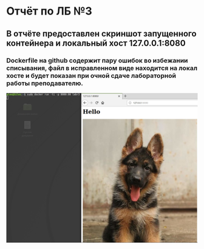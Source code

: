 # Отчёт по ЛБ №3

## В отчёте предоставлен скриншот запущенного контейнера и локальный хост 127.0.0.1:8080

### Dockerfile на github содержит пару ошибок во избежании списывания, файл в исправленном виде находится на локал хосте и будет показан при очной сдаче лабораторной работы преподавателю.

![Отчёт](./JnDbzMoGXWg.jpg)
